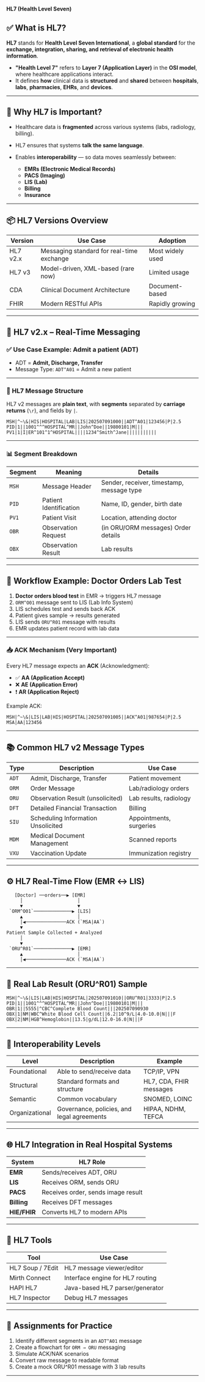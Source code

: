 **HL7 (Health Level Seven)** 
## ✅ What is HL7?

**HL7** stands for **Health Level Seven International**, a **global standard** for the **exchange, integration, sharing, and retrieval of electronic health information**.

* **"Health Level 7"** refers to **Layer 7 (Application Layer)** in the **OSI model**, where healthcare applications interact.
* It defines **how** clinical data is **structured** and **shared** between **hospitals**, **labs**, **pharmacies**, **EHRs**, and **devices**.

---

## 🧠 Why HL7 is Important?

* Healthcare data is **fragmented** across various systems (labs, radiology, billing).
* HL7 ensures that systems **talk the same language**.
* Enables **interoperability** — so data moves seamlessly between:

  * **EMRs (Electronic Medical Records)**
  * **PACS (Imaging)**
  * **LIS (Lab)**
  * **Billing**
  * **Insurance**

---

## 📦 HL7 Versions Overview

| Version  | Use Case                                  | Adoption         |
| -------- | ----------------------------------------- | ---------------- |
| HL7 v2.x | Messaging standard for real-time exchange | Most widely used |
| HL7 v3   | Model-driven, XML-based (rare now)        | Limited usage    |
| CDA      | Clinical Document Architecture            | Document-based   |
| FHIR     | Modern RESTful APIs                       | Rapidly growing  |

---

## 🔁 HL7 v2.x – Real-Time Messaging

### ✅ Use Case Example: Admit a patient (ADT)

* ADT = **Admit, Discharge, Transfer**
* Message Type: `ADT^A01` = Admit a new patient

---

### 🧱 HL7 Message Structure

HL7 v2 messages are **plain text**, with **segments** separated by **carriage returns** (`\r`), and fields by `|`.

```
MSH|^~\&|HIS|HOSPITAL|LAB|LIS|202507091000||ADT^A01|123456|P|2.5
PID|1||1001^^^HOSPITAL^MR||John^Doe||19800101|M|||
PV1|1|I|ER^101^1^HOSPITAL||||1234^Smith^Jane|||||||||||
```

---

### 📊 Segment Breakdown

| Segment | Meaning                | Details                                   |
| ------- | ---------------------- | ----------------------------------------- |
| `MSH`   | Message Header         | Sender, receiver, timestamp, message type |
| `PID`   | Patient Identification | Name, ID, gender, birth date              |
| `PV1`   | Patient Visit          | Location, attending doctor                |
| `OBR`   | Observation Request    | (in ORU/ORM messages) Order details       |
| `OBX`   | Observation Result     | Lab results                               |

---

## 🔁 Workflow Example: Doctor Orders Lab Test

1. **Doctor orders blood test** in EMR → triggers HL7 message
2. `ORM^O01` message sent to LIS (Lab Info System)
3. LIS schedules test and sends back ACK
4. Patient gives sample → results generated
5. LIS sends `ORU^R01` message with results
6. EMR updates patient record with lab data

---

### 📥 ACK Mechanism (Very Important)

Every HL7 message expects an **ACK** (Acknowledgment):

* ✅ **AA (Application Accept)**
* ❌ **AE (Application Error)**
* ❗ **AR (Application Reject)**

Example ACK:

```
MSH|^~\&|LIS|LAB|HIS|HOSPITAL|202507091005||ACK^A01|987654|P|2.5
MSA|AA|123456
```

---

## 📚 Common HL7 v2 Message Types

| Type  | Description                        | Use Case                |
| ----- | ---------------------------------- | ----------------------- |
| `ADT` | Admit, Discharge, Transfer         | Patient movement        |
| `ORM` | Order Message                      | Lab/radiology orders    |
| `ORU` | Observation Result (unsolicited)   | Lab results, radiology  |
| `DFT` | Detailed Financial Transaction     | Billing                 |
| `SIU` | Scheduling Information Unsolicited | Appointments, surgeries |
| `MDM` | Medical Document Management        | Scanned reports         |
| `VXU` | Vaccination Update                 | Immunization registry   |

---

## ⚙️ HL7 Real-Time Flow (EMR ↔ LIS)

```plaintext
   [Doctor] ──orders──▶ [EMR]
     │                    │
     ▼                    ▼
 `ORM^O01`──────────────▶ [LIS]
     ▲                    │
     │◀───────────────ACK (`MSA|AA`)
     ▼
Patient Sample Collected + Analyzed
     │
     ▼
 `ORU^R01`──────────────▶ [EMR]
     ▲                    │
     │◀───────────────ACK (`MSA|AA`)
```

---

## 🧪 Real Lab Result (ORU^R01) Sample

```hl7
MSH|^~\&|LIS|LAB|HIS|HOSPITAL|202507091010||ORU^R01|3333|P|2.5
PID|1||1001^^^HOSPITAL^MR||John^Doe||19800101|M|||
OBR|1||5555|^CBC^Complete Blood Count|||202507090930
OBX|1|NM|WBC^White Blood Cell Count||6.2|10^9/L|4.0-10.0|N|||F
OBX|2|NM|HGB^Hemoglobin||13.5|g/dL|12.0-16.0|N|||F
```

---

## 🧩 Interoperability Levels

| Level          | Description                                | Example                 |
| -------------- | ------------------------------------------ | ----------------------- |
| Foundational   | Able to send/receive data                  | TCP/IP, VPN             |
| Structural     | Standard formats and structure             | HL7, CDA, FHIR messages |
| Semantic       | Common vocabulary                          | SNOMED, LOINC           |
| Organizational | Governance, policies, and legal agreements | HIPAA, NDHM, TEFCA      |

---

## 🌐 HL7 Integration in Real Hospital Systems

| System       | HL7 Role                           |
| ------------ | ---------------------------------- |
| **EMR**      | Sends/receives ADT, ORU            |
| **LIS**      | Receives ORM, sends ORU            |
| **PACS**     | Receives order, sends image result |
| **Billing**  | Receives DFT messages              |
| **HIE/FHIR** | Converts HL7 to modern APIs        |

---

## 📌 HL7 Tools

| Tool             | Use Case                         |
| ---------------- | -------------------------------- |
| HL7 Soup / 7Edit | HL7 message viewer/editor        |
| Mirth Connect    | Interface engine for HL7 routing |
| HAPI HL7         | Java-based HL7 parser/generator  |
| HL7 Inspector    | Debug HL7 messages               |

---

## 🎯 Assignments for Practice

1. Identify different segments in an `ADT^A01` message
2. Create a flowchart for `ORM → ORU` messaging
3. Simulate ACK/NAK scenarios
4. Convert raw message to readable format
5. Create a mock ORU^R01 message with 3 lab results

---

